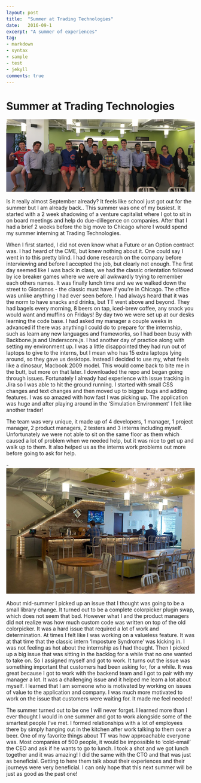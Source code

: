 ```yaml
---
layout: post
title:  "Summer at Trading Technologies"
date:   2016-09-1
excerpt: "A summer of experiences"
tag:
- markdown 
- syntax
- sample
- test
- jekyll
comments: true
---
```


# Summer at Trading Technologies

![Trading tech Interns](/assets/img/tradingtech_interns.png)

Is it really almost September already? It feels like school just got out for the summer but I am already back.. This summer was one of my busiest. It started with a 2 week shadowing of a venture capitalist where I got to sit in on board meetings and help do due-dillegence on companies. After that I had a brief 2 weeks before the big move to Chicago where I would spend my summer interning at Trading Technologies. 

When I first started, I did not even know what a Future or an Option contract was. I had heard of the CME, but knew nothing about it. One could say I went in to this pretty blind. I had done research on the company before interviewing and before I accepted the job, but clearly not enough. The first day seemed like I was back in class, we had the classic orientation followed by ice breaker games where we were all awkwardly trying to remember each others names. It was finally lunch time and we we walked down the street to Giordanos - the classic must have if you’re in Chicago. The office was unlike anything I had ever seen before. I had always heard that it was the norm to have snacks and drinks, but TT went above and beyond. They had bagels every morning, 8 beers on tap, iced-brew coffee, any snack you would want and muffins on Fridays! By day two we were set up at our desks learning the code base. I had asked my manager a couple weeks in advanced if there was anything I could do to prepare for the internship, such as learn any new languages and frameworks, so I had been busy with Backbone.js and Underscore.js. I had another day of practice along with setting my environment up. I was a little disappointed they had run out of laptops to give to the interns, but I mean who has 15 extra laptops lying around, so they gave us desktops. Instead I decided to use my, what feels like a dinosaur, Macbook 2009 model. This would come back to bite me in the butt, but more on that later. I downloaded the repo and began going through issues. Fortunately I already had experience with issue tracking in Jira so I was able to hit the ground running. I started with small CSS changes and text changes and then moved up to bigger bugs and adding features. I was so amazed with how fast I was picking up. The application was huge and after playing around in the ‘Simulation Environment’ I felt like another trader! 

The team was very unique, it made up of 4 developers, 1 manager, 1 project manager, 2 product managers, 2 testers and 3 interns including myself. Unfortunately we were not able to sit on the same floor as them which caused a lot of problem when we needed help, but it was nice to get up and walk up to them. It also helped us as the interns work problems out more before going to ask for help. 

-![Office](/assets/img/trading-technologies-office.jpg)

About mid-summer I picked up an issue that I thought was going to be a small library change. It turned out to be a complete colorpicker plugin swap, which does not seem that bad. However what I and the product managers did not realize was how much custom code was written on top of the old colorpicker. It was a hard issue that required a lot of work and determination. At times I felt like I was working on a valueless feature. It was at that time that the classic intern ‘Imposture Syndrome’ was kicking in. I was not feeling as hot about the internship as I had thought. Then I picked up a big issue that was sitting in the backlog for a while that no one wanted to take on. So I assigned myself and got to work. It turns out the issue was something important that customers had been asking for, for a while. It was great because I got to work with the backend team and I got to pair with my manager a lot. It was a challenging issue and it helped me learn a lot about myself. I learned that I am someone who is motivated by working on issues of value to the application and company. I was much more motivated to work on the issue that customers were waiting for. It made me feel needed!

The summer turned out to be one I will never forget. I learned more than I ever thought I would in one summer and got to work alongside some of the smartest people I’ve met. I formed relationships with a lot of employees there by simply hanging out in the kitchen after work talking to them over a beer. One of my favorite things about TT was how approachable everyone was. Most companies of 500 people, it would be impossible to ‘cold-email’ the CEO and ask if he wants to go to lunch. I took a shot and we got lunch together and it was amazing! I did the same with the CTO and that was just as beneficial. Getting to here them talk about their experiences and their journeys were very beneficial. I can only hope that this next summer will be just as good as the past one!
